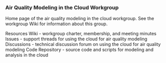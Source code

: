 ### Air Quality Modeling in the Cloud Workgroup

Home page of the air quality modeling in the cloud workgroup. See the workgroup Wiki for information about this group.

Resources
Wiki - workgroup charter, membership, and meeting minutes
Issues - support threads for using the cloud for air quality modeling
Discussions - technical discussion forum on using the cloud for air quality modeling
Code Repository - source code and scripts for modeling and analysis in the cloud
